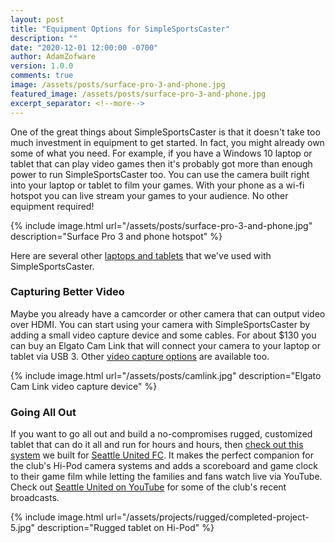 ```yaml
---
layout: post
title: "Equipment Options for SimpleSportsCaster"
description: ""
date: "2020-12-01 12:00:00 -0700"
author: AdamZofware
version: 1.0.0
comments: true
image: /assets/posts/surface-pro-3-and-phone.jpg
featured_image: /assets/posts/surface-pro-3-and-phone.jpg
excerpt_separator: <!--more-->
---
```


One of the great things about SimpleSportsCaster is that it doesn't take too much investment in equipment to get started. In fact, you might already own some of what you need. For example, if you have a Windows 10 laptop or tablet that can play video games then it's probably got more than enough power to run SimpleSportsCaster too. You can use the camera built right into your laptop or tablet to film your games. With your phone as a wi-fi hotspot you can live stream your games to your audience. No other equipment required!

<!--more-->

{% include image.html url="/assets/posts/surface-pro-3-and-phone.jpg" description="Surface Pro 3 and phone hotspot" %}

Here are several other [laptops and tablets](/help/machines) that we've used with SimpleSportsCaster.

### Capturing Better Video

Maybe you already have a camcorder or other camera that can output video over HDMI. You can start using your camera with SimpleSportsCaster by adding a small video capture device and some cables. For about $130 you can buy an Elgato Cam Link that will connect your camera to your laptop or tablet via USB 3. Other [video capture options](/help/capture-devices) are available too.

{% include image.html url="/assets/posts/camlink.jpg" description="Elgato Cam Link video capture device" %}

### Going All Out

If you want to go all out and build a no-compromises rugged, customized tablet that can do it all and run for hours and hours, then [check out this system](/project/rugged-tablet) we built for [Seattle United FC](https://www.seattleunited.com). It makes the perfect companion for the club's Hi-Pod camera systems and adds a scoreboard and game clock to their game film while letting the families and fans watch live via YouTube. Check out [Seattle United on YouTube](http://video.seattleunited.soccer) for some of the club's recent broadcasts.

{% include image.html url="/assets/projects/rugged/completed-project-5.jpg" description="Rugged tablet on Hi-Pod" %}
